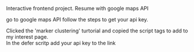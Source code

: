 Interactive frontend project.
Resume with google maps API

go to google maps API
follow the steps to get your api key.   

Clicked the 'marker clustering' turtorial and copied the script tags to add to my interest page.  
In the defer scritp add your api key to the link